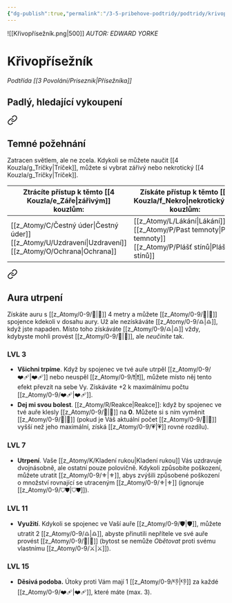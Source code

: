 ```yaml
---
{"dg-publish":true,"permalink":"/3-5-pribehove-podtridy/podtridy/krivopriseznik/"}
---
```


![[Křivopřísežník.png\|500]]
*AUTOR:  EDWARD YORKE*
# Křivopřísežník
*Podtřída [[3 Povolání/Priseznik\|Přísežníka]]*
## **Padlý, hledající vykoupení**

<div class="transclusion internal-embed is-loaded"><a class="markdown-embed-link" href="/z-atomy/t/temne-pozehnani/" aria-label="Open link"><svg xmlns="http://www.w3.org/2000/svg" width="24" height="24" viewBox="0 0 24 24" fill="none" stroke="currentColor" stroke-width="2" stroke-linecap="round" stroke-linejoin="round" class="svg-icon lucide-link"><path d="M10 13a5 5 0 0 0 7.54.54l3-3a5 5 0 0 0-7.07-7.07l-1.72 1.71"></path><path d="M14 11a5 5 0 0 0-7.54-.54l-3 3a5 5 0 0 0 7.07 7.07l1.71-1.71"></path></svg></a><div class="markdown-embed">




## Temné požehnání 
Zatracen světlem, ale ne zcela.
Kdykoli se můžete naučit [[4 Kouzla/g_Tríčky\|Tríček]], můžete si vybrat zářivý nebo nekrotický [[4 Kouzla/g_Tríčky\|Tríček]].

| Ztrácíte přístup k těmto [[4 Kouzla/e_Záře\|zářivým]] kouzlům: | Získáte přístup k těmto [[4 Kouzla/f_Nekro\|nekrotickým]] kouzlům: |
| ----------------------------------------------------- | --------------------------------------------------------- |
| [[z_Atomy/C/Čestný úder\|Čestný úder]]<br>[[z_Atomy/U/Uzdravení\|Uzdravení]]<br>[[z_Atomy/O/Ochrana\|Ochrana]]       | [[z_Atomy/L/Lákání\|Lákání]]<br>[[z_Atomy/P/Past temnoty\|Past temnoty]]<br>[[z_Atomy/P/Plášť stínů\|Plášť stínů]]         |


</div></div>


<div class="transclusion internal-embed is-loaded"><a class="markdown-embed-link" href="/z-atomy/a/aura-utrpeni/" aria-label="Open link"><svg xmlns="http://www.w3.org/2000/svg" width="24" height="24" viewBox="0 0 24 24" fill="none" stroke="currentColor" stroke-width="2" stroke-linecap="round" stroke-linejoin="round" class="svg-icon lucide-link"><path d="M10 13a5 5 0 0 0 7.54.54l3-3a5 5 0 0 0-7.07-7.07l-1.72 1.71"></path><path d="M14 11a5 5 0 0 0-7.54-.54l-3 3a5 5 0 0 0 7.07 7.07l1.71-1.71"></path></svg></a><div class="markdown-embed">




## Aura utrpení 
Získáte auru s [[z_Atomy/0-9/🫱\|🫱]] 4 metry a můžete [[z_Atomy/0-9/🔰\|🔰]] spojence kdekoli v dosahu aury. 
Už ale nezískáváte [[z_Atomy/0-9/♎\|♎]], když jste napaden. Místo toho získáváte [[z_Atomy/0-9/♎\|♎]] vždy, kdybyste mohli provést [[z_Atomy/0-9/🔰\|🔰]], ale *neučiníte* tak.

</div></div>

### LVL 3
- **Všichni trpíme**. Když by spojenec ve tvé auře utrpěl [[z_Atomy/0-9/❤️‍🩹\|❤️‍🩹]] nebo neuspěl [[z_Atomy/0-9/❗\|❗]], můžete místo něj tento efekt převzít na sebe Vy. Získáváte +2 k maximálnímu počtu [[z_Atomy/0-9/❤️‍🩹\|❤️‍🩹]].
- **Dej mi svou bolest**. [[z_Atomy/R/Reakce\|Reakce]]: když by spojenec ve tvé auře klesly [[z_Atomy/0-9/💖\|💖]] na **0**. Můžete si s ním vyměnit [[z_Atomy/0-9/💖\|💖]] (pokud je Váš aktuální počet [[z_Atomy/0-9/💖\|💖]] vyšší než jeho maximální, získá [[z_Atomy/0-9/💗\|💗]] rovné rozdílu).
### LVL 7
- **Utrpení**. Vaše [[z_Atomy/K/Kladení rukou\|Kladení rukou]] Vás uzdravuje dvojnásobně, ale ostatní pouze polovičně. Kdykoli způsobíte poškození, můžete utratit [[z_Atomy/0-9/⚜️\|⚜️]], abys zvýšili způsobené poškození o množství rovnající se utraceným [[z_Atomy/0-9/⚜️\|⚜️]] (ignoruje [[z_Atomy/0-9/⛉⛊\|⛉⛊]]).
### LVL 11
- **Využití**. Kdykoli se spojenec ve Vaší auře [[z_Atomy/0-9/🛡️\|🛡️]], můžete utratit 2 [[z_Atomy/0-9/♎\|♎]], abyste přinutili nepřítele ve své auře provést [[z_Atomy/0-9/🔰\|🔰]] (bytost se nemůže *Obětovat* proti svému vlastnímu [[z_Atomy/0-9/⚔️\|⚔️]]).
### LVL 15
- **Děsivá podoba.** Útoky proti Vám mají 1 [[z_Atomy/0-9/👎\|👎]] za každé [[z_Atomy/0-9/❤️‍🩹\|❤️‍🩹]], které máte (max. 3).
